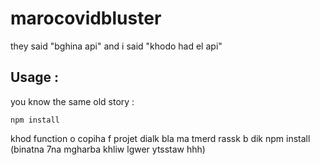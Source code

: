 # marocovidbluster
they said "bghina api" and i said "khodo had el api"


## Usage :

you know the same old story :

```
npm install 
```

khod function o copiha f projet dialk bla ma tmerd rassk b dik npm install (binatna 7na mgharba khliw lgwer ytsstaw hhh)
